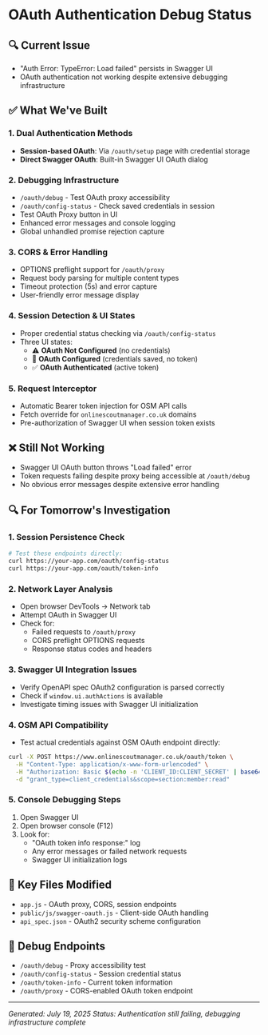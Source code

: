 # OAuth Authentication Debug Status

## 🔍 **Current Issue**
- "Auth Error: TypeError: Load failed" persists in Swagger UI
- OAuth authentication not working despite extensive debugging infrastructure

## ✅ **What We've Built**

### 1. Dual Authentication Methods
- **Session-based OAuth**: Via `/oauth/setup` page with credential storage
- **Direct Swagger OAuth**: Built-in Swagger UI OAuth dialog

### 2. Debugging Infrastructure
- `/oauth/debug` - Test OAuth proxy accessibility
- `/oauth/config-status` - Check saved credentials in session
- Test OAuth Proxy button in UI
- Enhanced error messages and console logging
- Global unhandled promise rejection capture

### 3. CORS & Error Handling
- OPTIONS preflight support for `/oauth/proxy`
- Request body parsing for multiple content types
- Timeout protection (5s) and error capture
- User-friendly error message display

### 4. Session Detection & UI States
- Proper credential status checking via `/oauth/config-status`
- Three UI states:
  - ⚠️ **OAuth Not Configured** (no credentials)
  - 🔧 **OAuth Configured** (credentials saved, no token)
  - ✅ **OAuth Authenticated** (active token)

### 5. Request Interceptor
- Automatic Bearer token injection for OSM API calls
- Fetch override for `onlinescoutmanager.co.uk` domains
- Pre-authorization of Swagger UI when session token exists

## ❌ **Still Not Working**
- Swagger UI OAuth button throws "Load failed" error
- Token requests failing despite proxy being accessible at `/oauth/debug`
- No obvious error messages despite extensive error handling

## 🔍 **For Tomorrow's Investigation**

### 1. Session Persistence Check
```bash
# Test these endpoints directly:
curl https://your-app.com/oauth/config-status
curl https://your-app.com/oauth/token-info
```

### 2. Network Layer Analysis
- Open browser DevTools → Network tab
- Attempt OAuth in Swagger UI
- Check for:
  - Failed requests to `/oauth/proxy`
  - CORS preflight OPTIONS requests
  - Response status codes and headers

### 3. Swagger UI Integration Issues
- Verify OpenAPI spec OAuth2 configuration is parsed correctly
- Check if `window.ui.authActions` is available
- Investigate timing issues with Swagger UI initialization

### 4. OSM API Compatibility
- Test actual credentials against OSM OAuth endpoint directly:
```bash
curl -X POST https://www.onlinescoutmanager.co.uk/oauth/token \
  -H "Content-Type: application/x-www-form-urlencoded" \
  -H "Authorization: Basic $(echo -n 'CLIENT_ID:CLIENT_SECRET' | base64)" \
  -d "grant_type=client_credentials&scope=section:member:read"
```

### 5. Console Debugging Steps
1. Open Swagger UI
2. Open browser console (F12)
3. Look for:
   - "OAuth token info response:" log
   - Any error messages or failed network requests
   - Swagger UI initialization logs

## 📁 **Key Files Modified**
- `app.js` - OAuth proxy, CORS, session endpoints
- `public/js/swagger-oauth.js` - Client-side OAuth handling
- `api_spec.json` - OAuth2 security scheme configuration

## 🔗 **Debug Endpoints**
- `/oauth/debug` - Proxy accessibility test
- `/oauth/config-status` - Session credential status
- `/oauth/token-info` - Current token information
- `/oauth/proxy` - CORS-enabled OAuth token endpoint

---
*Generated: July 19, 2025*
*Status: Authentication still failing, debugging infrastructure complete*